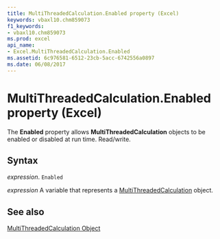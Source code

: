 ```yaml
---
title: MultiThreadedCalculation.Enabled property (Excel)
keywords: vbaxl10.chm859073
f1_keywords:
- vbaxl10.chm859073
ms.prod: excel
api_name:
- Excel.MultiThreadedCalculation.Enabled
ms.assetid: 6c976581-6512-23cb-5acc-6742556a0897
ms.date: 06/08/2017
---
```



# MultiThreadedCalculation.Enabled property (Excel)

The  **Enabled** property allows **MultiThreadedCalculation** objects to be enabled or disabled at run time. Read/write.


## Syntax

 _expression_. `Enabled`

 _expression_ A variable that represents a [MultiThreadedCalculation](Excel.MultiThreadedCalculation.md) object.


## See also


[MultiThreadedCalculation Object](Excel.MultiThreadedCalculation.md)

